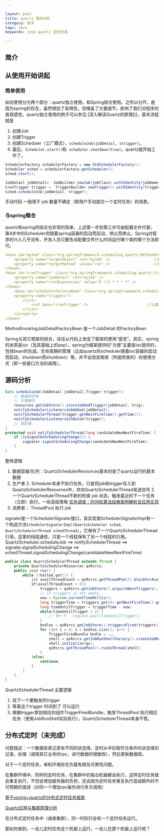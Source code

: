 ```yaml
---

layout: post
title: quartz 源码分析
category: 技术
tags: Java
keywords: java quartz 定时任务

---
```


## 简介

## 从使用开始讲起

### 简单使用

如何使用分为两个部分：quartz独立使用，和Spring结合使用。之所以分开，是因为spring的存在，虽然增加了易用性，但掩盖了大量细节，影响了我们对程序的直观感觉。quartz独立使用的例子可以参见 [深入解读Quartz的原理][]，基本流程就是

1. 创建Job
2. 创建Trigger
3. 创建Scheduler（工厂模式），`scheduleJob(jobDetail, strigger)`。
4. 最后，`Scheduler.start()`和` scheduler.shutdown(true)`，quartz就开始工作了。


```java
SchedulerFactory schedulerFactory = new StdSchedulerFactory();
Scheduler sched = schedulerFactory.getScheduler();
sched.start();

JobDetail jobDetail=  JobBuilder.newJob(jobClass).withIdentity(jobName, jobGroupName).build();
CronTrigger trigger =  TriggerBuilder.newTrigger().withIdentity(triggerName, triggerGroupName).withSchedule(CronScheduleBuilder.cronSchedule(cron)).build();
sched.scheduleJob(jobDetail, trigger);
```

手动代码 一般用于 job 数量不确定（即用户手动提交一个定时任务）的场景。

### 与spring整合

quartz和spring的结合也非常的简单，上述第一步到第三步可由配置文件代替，第4步中的Scheduler则随着spring容器的启动而启动，停止而停止。Spring对程序的介入几乎没有，开发人员只要告诉配置文件什么时间运行哪个类的哪个方法即可。

```yaml
<bean id="myJob" class="org.springframework.scheduling.quartz.MethodInvokingJobDetailFactoryBean">
    <property name="targetObject" ref="myJob" />                    //执行类的实例
    <property name="targetMethod" value="run" />                    //执行方法
</bean> 
<bean id="cronTrigger" class="org.springframework.scheduling.quartz.CronTriggerFactoryBean"> 
    <property name="jobDetail" ref="myJob" />                           //上面任务的Task配置bean
    <property name="cronExpression" value="0 */1 * * * ?" />            //触发时机表达式  cron表达式在文章的最末尾会说
</bean> 
    <bean id="schedulerFactoryBean" class="org.springframework.scheduling.quartz.SchedulerFactoryBean" autowire="no">
    <property name="triggers">
        <list>
            <ref bean="cronTrigger" />                           //上面配置的触发器
        </list>
    </property>
</bean> 
```

MethodInvokingJobDetailFactoryBean 是一个JobDetail 的FactoryBean

Spring与其它框架的结合，往往从代码上改变了框架的使用“感觉”。其实，spring的本质是ioc（及其基础上的aop），spring为框架提供的“方便”主要是ioc提供的，包括bean的生成，生命周期的管理（比如quartz的scheduler随着ioc容器的启动而启动，shutdown而shutdown）等，并不会改变框架（所提供类的）的使用方式（即一些接口方法的调用）。


## 源码分析

```java     
Date scheduleJob(JobDetail jobDetail,Trigger trigger){
    // 数据判空等
    // 关键操作
    resources.getJobStore().storeJobAndTrigger(jobDetail, trig);
    notifySchedulerListenersJobAdded(jobDetail);
    notifySchedulerThread(trigger.getNextFireTime().getTime());
    notifySchedulerListenersSchduled(trigger);
    // 返回值
}
protected void notifySchedulerThread(long candidateNewNextFireTime) {
    if (isSignalOnSchedulingChange()) {
        signaler.signalSchedulingChange(candidateNewNextFireTime);
    }
}
```
整体逻辑
1. 数据容器/队列：QuartzSchedulerResources基本封装了quartz运行的基本数据
2. 生产者
    2. Scheduler本身不执行任务，只是将job和trigger存入到QuartzSchedulerResources中，并向QuartzSchedulerThread发送信号
    2. 一个QuartzSchedulerThread不断的检查 job 状态，触发最近的下一个任务（立即）执行。一些高级策略 [任务调度：时间轮算法经典案例解析及应用实现](https://mp.weixin.qq.com/s/CcChX0MvxkdlToaVQT1BOA)
3. 消费者： ThreadPool 执行 job


signaler是一个SchedulerSignaler接口，其实现类SchedulerSignalerImpl有一个构造方法`SchedulerSignalerImpl(QuartzScheduler sched, QuartzSchedulerThread schedThread)`，它保有了一个QuartzSchedulerThread引用。这里的线程通信，只是一个线程保有了另一个线程的引用。QuartzScheduler.scheduleJob ==> notifySchedulerThread ==> signaler.signalSchedulingChange ==>  schedThread.signalSchedulingChange(candidateNewNextFireTime)


```java
public class QuartzSchedulerThread extends Thread {
    private QuartzSchedulerResources qsRsrcs;
    public void run() {
        while (!halted.get()) {
            int availThreadCount = qsRsrcs.getThreadPool().blockForAvailableThreads();
            if(availThreadCount > 0){
                triggers = qsRsrcs.getJobStore().acquireNextTriggers(...)
                // if triggers is not empty
                now = System.currentTimeMillis();
                long triggerTime = triggers.get(0).getNextFireTime().getTime();
                long timeUntilTrigger = triggerTime - now;
                while(timeUntilTrigger > 2) {
                    // 停一下   sigLock.wait(timeUntilTrigger);
                }
                bndles = qsRsrcs.getJobStore().triggersFired(triggers);
                for (int i = 0; i < bndles.size(); i++) {
                    TriggerFiredBundle bndle = ...
                    shell = qsRsrcs.getJobRunShellFactory().createJobRunShell(bndle);
                    shell.initialize(qs);
                    qsRsrcs.getThreadPool().runInThread(shell)
                }
            }else{
                continue;
            }
        }
    }
}
```

QuartzSchedulerThread 主要逻辑

1.	找下一个要触发的trigger
2.	等着这个trigger 时间到了 可以运行
3.	根据trigger拿到相应的组件TriggerFiredBundle，触发ThreadPool 执行相应任务（使用JobRunShell实际执行），QuartzSchedulerThread本身不管。


## 分布式定时（未完成）

问题描述：一个数据库表记录有不同的状态值，定时从中拉取符合条件的状态值的记录，处理（调用其它业务的rpc，进行数据的增删改），然后更新数据库。

对于一个定时任务，单机环境存在负载有限及可靠性问题。

在集群环境中，同样的定时任务，在集群中的每台机器都会执行，这样定时任务就会重复执行，不但会增加服务器的负担，还会因为定时任务重复执行造成额外的不可预期的错误（对同一个增加rpc操作进行多次调用）

[基于spring+quartz的分布式定时任务框架](http://www.cnblogs.com/aaronfeng/p/5537177.html)

[Quartz应用与集群原理分析](https://tech.meituan.com/mt-crm-quartz.html)


在分布式定时任务中（或者集群），同一时刻只会有一个定时任务运行。

那如何做到，一会儿定时任务这个机器上运行，一会儿在那个机器上运行呢？




